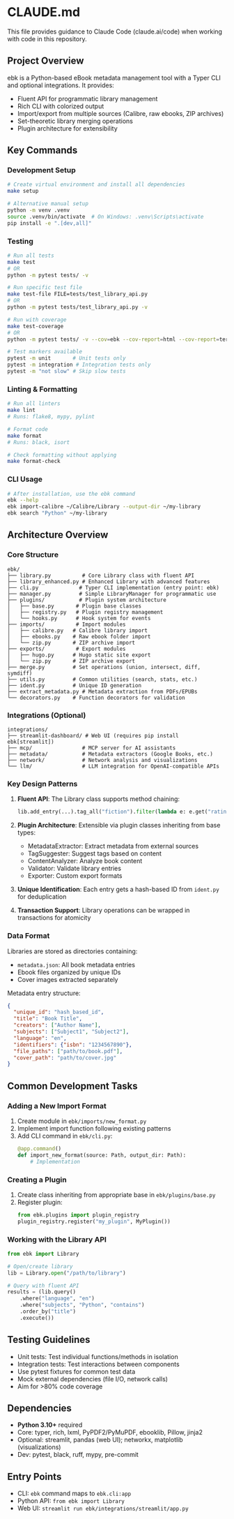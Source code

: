 # CLAUDE.md

This file provides guidance to Claude Code (claude.ai/code) when working with code in this repository.

## Project Overview

ebk is a Python-based eBook metadata management tool with a Typer CLI and optional integrations. It provides:
- Fluent API for programmatic library management
- Rich CLI with colorized output
- Import/export from multiple sources (Calibre, raw ebooks, ZIP archives)
- Set-theoretic library merging operations
- Plugin architecture for extensibility

## Key Commands

### Development Setup
```bash
# Create virtual environment and install all dependencies
make setup

# Alternative manual setup
python -m venv .venv
source .venv/bin/activate  # On Windows: .venv\Scripts\activate
pip install -e ".[dev,all]"
```

### Testing
```bash
# Run all tests
make test
# OR
python -m pytest tests/ -v

# Run specific test file
make test-file FILE=tests/test_library_api.py
# OR
python -m pytest tests/test_library_api.py -v

# Run with coverage
make test-coverage
# OR
python -m pytest tests/ -v --cov=ebk --cov-report=html --cov-report=term

# Test markers available
pytest -m unit       # Unit tests only
pytest -m integration # Integration tests only
pytest -m "not slow" # Skip slow tests
```

### Linting & Formatting
```bash
# Run all linters
make lint
# Runs: flake8, mypy, pylint

# Format code
make format
# Runs: black, isort

# Check formatting without applying
make format-check
```

### CLI Usage
```bash
# After installation, use the ebk command
ebk --help
ebk import-calibre ~/Calibre/Library --output-dir ~/my-library
ebk search "Python" ~/my-library
```

## Architecture Overview

### Core Structure
```
ebk/
├── library.py          # Core Library class with fluent API
├── library_enhanced.py # Enhanced Library with advanced features
├── cli.py             # Typer CLI implementation (entry point: ebk)
├── manager.py         # Simple LibraryManager for programmatic use
├── plugins/           # Plugin system architecture
│   ├── base.py       # Plugin base classes
│   ├── registry.py   # Plugin registry management
│   └── hooks.py      # Hook system for events
├── imports/          # Import modules
│   ├── calibre.py   # Calibre library import
│   ├── ebooks.py    # Raw ebook folder import
│   └── zip.py       # ZIP archive import
├── exports/          # Export modules
│   ├── hugo.py      # Hugo static site export
│   └── zip.py       # ZIP archive export
├── merge.py         # Set operations (union, intersect, diff, symdiff)
├── utils.py         # Common utilities (search, stats, etc.)
├── ident.py         # Unique ID generation
├── extract_metadata.py # Metadata extraction from PDFs/EPUBs
└── decorators.py    # Function decorators for validation
```

### Integrations (Optional)
```
integrations/
├── streamlit-dashboard/ # Web UI (requires pip install ebk[streamlit])
├── mcp/                # MCP server for AI assistants
├── metadata/           # Metadata extractors (Google Books, etc.)
├── network/            # Network analysis and visualizations
└── llm/                # LLM integration for OpenAI-compatible APIs
```

### Key Design Patterns

1. **Fluent API**: The Library class supports method chaining:
   ```python
   lib.add_entry(...).tag_all("fiction").filter(lambda e: e.get("rating") >= 4).save()
   ```

2. **Plugin Architecture**: Extensible via plugin classes inheriting from base types:
   - MetadataExtractor: Extract metadata from external sources
   - TagSuggester: Suggest tags based on content
   - ContentAnalyzer: Analyze book content
   - Validator: Validate library entries
   - Exporter: Custom export formats

3. **Unique Identification**: Each entry gets a hash-based ID from `ident.py` for deduplication

4. **Transaction Support**: Library operations can be wrapped in transactions for atomicity

### Data Format

Libraries are stored as directories containing:
- `metadata.json`: All book metadata entries
- Ebook files organized by unique IDs
- Cover images extracted separately

Metadata entry structure:
```json
{
  "unique_id": "hash_based_id",
  "title": "Book Title",
  "creators": ["Author Name"],
  "subjects": ["Subject1", "Subject2"],
  "language": "en",
  "identifiers": {"isbn": "1234567890"},
  "file_paths": ["path/to/book.pdf"],
  "cover_path": "path/to/cover.jpg"
}
```

## Common Development Tasks

### Adding a New Import Format
1. Create module in `ebk/imports/new_format.py`
2. Implement import function following existing patterns
3. Add CLI command in `ebk/cli.py`:
   ```python
   @app.command()
   def import_new_format(source: Path, output_dir: Path):
       # Implementation
   ```

### Creating a Plugin
1. Create class inheriting from appropriate base in `ebk/plugins/base.py`
2. Register plugin:
   ```python
   from ebk.plugins import plugin_registry
   plugin_registry.register("my_plugin", MyPlugin())
   ```

### Working with the Library API
```python
from ebk import Library

# Open/create library
lib = Library.open("/path/to/library")

# Query with fluent API
results = (lib.query()
    .where("language", "en")
    .where("subjects", "Python", "contains")
    .order_by("title")
    .execute())
```

## Testing Guidelines

- Unit tests: Test individual functions/methods in isolation
- Integration tests: Test interactions between components
- Use pytest fixtures for common test data
- Mock external dependencies (file I/O, network calls)
- Aim for >80% code coverage

## Dependencies

- **Python 3.10+** required
- Core: typer, rich, lxml, PyPDF2/PyMuPDF, ebooklib, Pillow, jinja2
- Optional: streamlit, pandas (web UI); networkx, matplotlib (visualizations)
- Dev: pytest, black, ruff, mypy, pre-commit

## Entry Points

- CLI: `ebk` command maps to `ebk.cli:app`
- Python API: `from ebk import Library`
- Web UI: `streamlit run ebk/integrations/streamlit/app.py`